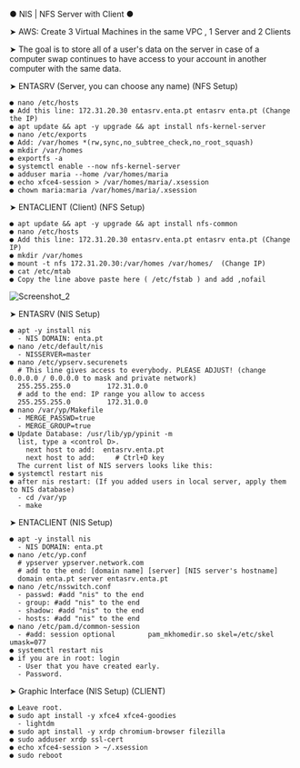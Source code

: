 ● NIS | NFS Server with Client ●

➤ AWS: Create 3 Virtual Machines in the same VPC , 1 Server and 2 Clients 

➤ The goal is to store all of a user's data on the server in case of a computer swap continues to have access to your account in another computer with the same data.

➤ ENTASRV (Server, you can choose any name) (NFS Setup)

    ● nano /etc/hosts
    ● Add this line: 172.31.20.30 entasrv.enta.pt entasrv enta.pt (Change the IP)
    ● apt update && apt -y upgrade && apt install nfs-kernel-server
    ● nano /etc/exports
    ● Add: /var/homes *(rw,sync,no_subtree_check,no_root_squash)
    ● mkdir /var/homes
    ● exportfs -a
    ● systemctl enable --now nfs-kernel-server
    ● adduser maria --home /var/homes/maria
    ● echo xfce4-session > /var/homes/maria/.xsession
    ● chown maria:maria /var/homes/maria/.xsession

➤ ENTACLIENT (Client) (NFS Setup)

    ● apt update && apt -y upgrade && apt install nfs-common
    ● nano /etc/hosts
    ● Add this line: 172.31.20.30 entasrv.enta.pt entasrv enta.pt (Change IP)
    ● mkdir /var/homes
    ● mount -t nfs 172.31.20.30:/var/homes /var/homes/  (Change IP)
    ● cat /etc/mtab
    ● Copy the line above paste here ( /etc/fstab ) and add ,nofail
    
  ![Screenshot_2](https://user-images.githubusercontent.com/85712710/150430559-4d44d7bf-9a3b-4ff6-833a-a2d97517fa13.png)
 
➤ ENTASRV (NIS Setup)

    ● apt -y install nis
      - NIS DOMAIN: enta.pt
    ● nano /etc/default/nis
      - NISSERVER=master
    ● nano /etc/ypserv.securenets
      # This line gives access to everybody. PLEASE ADJUST! (change 0.0.0.0 / 0.0.0.0 to mask and private network)
      255.255.255.0         172.31.0.0
      # add to the end: IP range you allow to access
      255.255.255.0         172.31.0.0
    ● nano /var/yp/Makefile
      - MERGE_PASSWD=true
      - MERGE_GROUP=true
    ● Update Database: /usr/lib/yp/ypinit -m
      list, type a <control D>.
        next host to add:  entasrv.enta.pt
        next host to add:     # Ctrl+D key
      The current list of NIS servers looks like this:
    ● systemctl restart nis
    ● after nis restart: (If you added users in local server, apply them to NIS database)
      - cd /var/yp
      - make
    
    
➤ ENTACLIENT (NIS Setup)
   
    ● apt -y install nis
      - NIS DOMAIN: enta.pt
    ● nano /etc/yp.conf
      # ypserver ypserver.network.com
      # add to the end: [domain name] [server] [NIS server's hostname]
      domain enta.pt server entasrv.enta.pt
    ● nano /etc/nsswitch.conf
      - passwd: #add "nis" to the end
      - group: #add "nis" to the end
      - shadow: #add "nis" to the end
      - hosts: #add "nis" to the end
    ● nano /etc/pam.d/common-session
      - #add: session optional        pam_mkhomedir.so skel=/etc/skel umask=077
    ● systemctl restart nis
    ● if you are in root: login
      - User that you have created early.
      - Password.
      
➤ Graphic Interface (NIS Setup) (CLIENT)

    ● Leave root.
    ● sudo apt install -y xfce4 xfce4-goodies
      - lightdm
    ● sudo apt install -y xrdp chromium-browser filezilla
    ● sudo adduser xrdp ssl-cert
    ● echo xfce4-session > ~/.xsession
    ● sudo reboot

  
